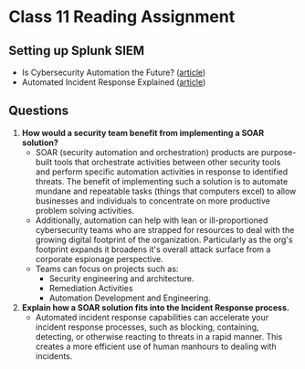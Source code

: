 # Class 11 Reading Assignment

## Setting up Splunk SIEM

- Is Cybersecurity Automation the Future? ([article](https://web.archive.org/web/20201101131948/https://www.forbes.com/sites/forbestechcouncil/2019/08/20/is-cybersecurity-automation-the-future/#4cd22ea4589c))
- Automated Incident Response Explained ([article](https://cybersecurity.att.com/blogs/security-essentials/automated-incident-response-in-action-7-killer-use-cases))

## Questions

1. **How would a security team benefit from implementing a SOAR solution?**
    - SOAR (security automation and orchestration) products are purpose-built tools that orchestrate activities between other security tools and perform specific automation activities in response to identified threats. The benefit of implementing such a solution is to automate mundane and repeatable tasks (things that computers excel) to allow businesses and individuals to concentrate on more productive problem solving activities.
    - Additionally, automation can help with lean or ill-proportioned cybersecurity teams who are strapped for resources to deal with the growing digital footprint of the organization. Particularly as the org's footprint expands it broadens it's overall attack surface from a corporate espionage perspective.
    - Teams can focus on projects such as:
      - Security engineering and architecture.
      - Remediation Activities
      - Automation Development and Engineering.
2. **Explain how a SOAR solution fits into the Incident Response process.**
    - Automated incident response capabilities can accelerate your incident response processes, such as blocking, containing, detecting, or otherwise reacting to threats in a rapid manner. This creates a more efficient use of human manhours to dealing with incidents. 